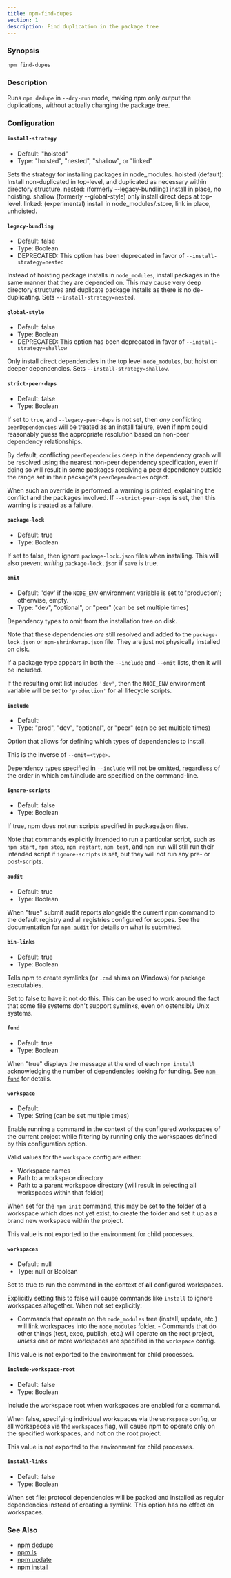 ```yaml
---
title: npm-find-dupes
section: 1
description: Find duplication in the package tree
---
```


### Synopsis

```bash
npm find-dupes
```

### Description

Runs `npm dedupe` in `--dry-run` mode, making npm only output the duplications, without actually changing the package tree.

### Configuration

#### `install-strategy`

* Default: "hoisted"
* Type: "hoisted", "nested", "shallow", or "linked"

Sets the strategy for installing packages in node_modules. hoisted
(default): Install non-duplicated in top-level, and duplicated as
necessary within directory structure. nested: (formerly
--legacy-bundling) install in place, no hoisting. shallow (formerly
--global-style) only install direct deps at top-level. linked:
(experimental) install in node_modules/.store, link in place,
unhoisted.



#### `legacy-bundling`

* Default: false
* Type: Boolean
* DEPRECATED: This option has been deprecated in favor of
  `--install-strategy=nested`

Instead of hoisting package installs in `node_modules`, install
packages in the same manner that they are depended on. This may cause
very deep directory structures and duplicate package installs as
there is no de-duplicating. Sets `--install-strategy=nested`.



#### `global-style`

* Default: false
* Type: Boolean
* DEPRECATED: This option has been deprecated in favor of
  `--install-strategy=shallow`

Only install direct dependencies in the top level `node_modules`, but
hoist on deeper dependencies. Sets `--install-strategy=shallow`.



#### `strict-peer-deps`

* Default: false
* Type: Boolean

If set to `true`, and `--legacy-peer-deps` is not set, then _any_
conflicting `peerDependencies` will be treated as an install failure,
even if npm could reasonably guess the appropriate resolution based
on non-peer dependency relationships.

By default, conflicting `peerDependencies` deep in the dependency
graph will be resolved using the nearest non-peer dependency
specification, even if doing so will result in some packages
receiving a peer dependency outside the range set in their package's
`peerDependencies` object.

When such an override is performed, a warning is printed, explaining
the conflict and the packages involved. If `--strict-peer-deps` is
set, then this warning is treated as a failure.



#### `package-lock`

* Default: true
* Type: Boolean

If set to false, then ignore `package-lock.json` files when
installing. This will also prevent _writing_ `package-lock.json` if
`save` is true.



#### `omit`

* Default: 'dev' if the `NODE_ENV` environment variable is set to
  'production'; otherwise, empty.
* Type: "dev", "optional", or "peer" (can be set multiple times)

Dependency types to omit from the installation tree on disk.

Note that these dependencies _are_ still resolved and added to the
`package-lock.json` or `npm-shrinkwrap.json` file. They are just not
physically installed on disk.

If a package type appears in both the `--include` and `--omit` lists,
then it will be included.

If the resulting omit list includes `'dev'`, then the `NODE_ENV`
environment variable will be set to `'production'` for all lifecycle
scripts.



#### `include`

* Default:
* Type: "prod", "dev", "optional", or "peer" (can be set multiple
  times)

Option that allows for defining which types of dependencies to
install.

This is the inverse of `--omit=<type>`.

Dependency types specified in `--include` will not be omitted,
regardless of the order in which omit/include are specified on the
command-line.



#### `ignore-scripts`

* Default: false
* Type: Boolean

If true, npm does not run scripts specified in package.json files.

Note that commands explicitly intended to run a particular script,
such as `npm start`, `npm stop`, `npm restart`, `npm test`, and `npm
run` will still run their intended script if `ignore-scripts` is set,
but they will *not* run any pre- or post-scripts.



#### `audit`

* Default: true
* Type: Boolean

When "true" submit audit reports alongside the current npm command to
the default registry and all registries configured for scopes. See
the documentation for [`npm audit`](/commands/npm-audit) for details
on what is submitted.



#### `bin-links`

* Default: true
* Type: Boolean

Tells npm to create symlinks (or `.cmd` shims on Windows) for package
executables.

Set to false to have it not do this. This can be used to work around
the fact that some file systems don't support symlinks, even on
ostensibly Unix systems.



#### `fund`

* Default: true
* Type: Boolean

When "true" displays the message at the end of each `npm install`
acknowledging the number of dependencies looking for funding. See
[`npm fund`](/commands/npm-fund) for details.



#### `workspace`

* Default:
* Type: String (can be set multiple times)

Enable running a command in the context of the configured workspaces
of the current project while filtering by running only the workspaces
defined by this configuration option.

Valid values for the `workspace` config are either:

* Workspace names
* Path to a workspace directory
* Path to a parent workspace directory (will result in selecting all
  workspaces within that folder)

When set for the `npm init` command, this may be set to the folder of
a workspace which does not yet exist, to create the folder and set it
up as a brand new workspace within the project.

This value is not exported to the environment for child processes.

#### `workspaces`

* Default: null
* Type: null or Boolean

Set to true to run the command in the context of **all** configured
workspaces.

Explicitly setting this to false will cause commands like `install`
to ignore workspaces altogether. When not set explicitly:

- Commands that operate on the `node_modules` tree (install, update,
etc.) will link workspaces into the `node_modules` folder. - Commands
that do other things (test, exec, publish, etc.) will operate on the
root project, _unless_ one or more workspaces are specified in the
`workspace` config.

This value is not exported to the environment for child processes.

#### `include-workspace-root`

* Default: false
* Type: Boolean

Include the workspace root when workspaces are enabled for a command.

When false, specifying individual workspaces via the `workspace`
config, or all workspaces via the `workspaces` flag, will cause npm
to operate only on the specified workspaces, and not on the root
project.

This value is not exported to the environment for child processes.

#### `install-links`

* Default: false
* Type: Boolean

When set file: protocol dependencies will be packed and installed as
regular dependencies instead of creating a symlink. This option has
no effect on workspaces.



### See Also

* [npm dedupe](/commands/npm-dedupe)
* [npm ls](/commands/npm-ls)
* [npm update](/commands/npm-update)
* [npm install](/commands/npm-install)

